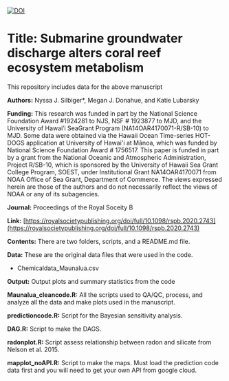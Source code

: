 [![DOI](https://zenodo.org/badge/314347218.svg)](https://zenodo.org/badge/latestdoi/314347218)

# Title: Submarine groundwater discharge alters coral reef ecosystem metabolism 

This repository includes data  for the above manuscript

**Authors:** Nyssa J. Silbiger*, Megan J. Donahue, and Katie Lubarsky
 
**Funding:** This research was funded in part by the National Science Foundation Award #1924281 to NJS, NSF # 1923877 to MJD, and the University of Hawai’i SeaGrant Program (NA14OAR4170071-R/SB-10) to MJD. Some data were obtained via the Hawaii Ocean Time-series HOT-DOGS application at University of Hawai'i at Mānoa, which was funded by National Science Foundation Award # 1756517. This paper is funded in part by a grant from the National Oceanic and Atmospheric Administration, Project R/SB-10, which is sponsored by the University of Hawaii Sea Grant College Program, SOEST, under Institutional Grant NA14OAR4170071 from NOAA Office of Sea Grant, Department of Commerce. The views expressed herein are those of the authors and do not necessarily reflect the views of NOAA or any of its subagencies. 
 
**Journal:**  Proceedings of the Royal Soceity B
   
**Link:**  [https://royalsocietypublishing.org/doi/full/10.1098/rspb.2020.2743](https://royalsocietypublishing.org/doi/full/10.1098/rspb.2020.2743)

**Contents:** There are two folders, scripts, and a README.md file.

**Data:** These are the original data files that were used in the code.
* Chemicaldata_Maunalua.csv

**Output:** Output plots and summary statistics from the code
  
**Maunalua_cleancode.R:** All the scripts used to QA/QC, process, and analyze all the data and make plots used in the manuscript.

**predictioncode.R:** Script for the Bayesian sensitivity analysis.

**DAG.R:** Script to make the DAGS.

**radonplot.R:** Script assess relationship between radon and silicate from Nelson et al. 2015.

**mapplot_noAPI.R:** Script to make the maps. Must load the prediction code data first and you will need to get your own API from google cloud. 
